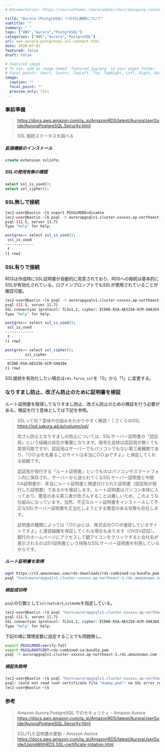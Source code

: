 ```yaml
---
# Documentation: https://sourcethemes.com/academic/docs/managing-content/

title: "Aurora（PostgreSQL）へのSSL接続について"
subtitle: ""
summary: " "
tags: ["AWS","Aurora","PostgreSQL"]
categories: ["AWS","Aurora","PostgreSQL"]
url: aws-aurora-postgresql-ssl-connect.html
date: 2020-07-02
featured: false
draft: false

# Featured image
# To use, add an image named `featured.jpg/png` to your pages folder.
# Focal points: Smart, Center, TopLeft, Top, TopRight, Left, Right, BottomLeft, Bottom, BottomRight.
image:
  caption: ""
  focal_point: ""
  preview_only: fals
---
```


### 事前準備

> https://docs.aws.amazon.com/ja_jp/AmazonRDS/latest/AuroraUserGuide/AuroraPostgreSQL.Security.html
>
> SSL 接続ステータスを調べる

##### 拡張機能のインストール

```sql
create extension sslinfo;
```

##### SSLの使用有無の確認

```sql
select ssl_is_used();
select ssl_cipher();
```

### SSL無しで接続

```sh
[ec2-user@bastin ~]$ export PGSSLMODE=disable
[ec2-user@bastin ~]$ psql -h aurorapgsqlv1.cluster-xxxxxx.ap-northeast-1.rds.amazonaws.com -U postgres -d postgres
psql (11.5, server 11.7)
Type "help" for help.

postgres=> select ssl_is_used();
 ssl_is_used 
-------------
 f
(1 row)
```

### SSL有りで接続

RDSは作成時にSSL証明書が自動的に用意されており、RDSへの接続は基本的にSSLが有効化されている。ログインプロンプトでもSSLが使用されていることが確認可能。

```sh
[ec2-user@bastin ~]$ psql -h aurorapgsqlv1.cluster-xxxxxx.ap-northeast-1.rds.amazonaws.com -U postgres -d postgres
psql (11.5, server 11.7)
SSL connection (protocol: TLSv1.2, cipher: ECDHE-RSA-AES256-GCM-SHA384, bits: 256, compression: off)
Type "help" for help.

postgres=> select ssl_is_used();
 ssl_is_used 
-------------
 t
(1 row)

postgres=> select ssl_cipher();
         ssl_cipher          
-----------------------------
 ECDHE-RSA-AES256-GCM-SHA384
(1 row)

```

SSL接続を有効化したい場合は`rds.force_ssl`を「0」から「1」に変更する。

### なりすまし防止、改ざん防止のために証明書を検証

ルート証明書を取得してなりすまし防止、改ざん防止のための検証を行う必要がある。検証を行う意味としては下記を参照。

> SSLって何？意味や仕組みをわかりやすく解説！ | さくらのSSL https://ssl.sakura.ad.jp/column/ssl/
>
> 改ざん防止となりすましの防止については、SSLサーバー証明書の「認証局」という組織の存在が重要になります。暗号化自体は認証局が無くても実現可能ですが、認証局はサーバーでもパソコンでもない第三者機関であり、「○○.jpを名乗るこのサイトは本当に○○.jpですよ」と保証してくれる組織です。
>
> 認証局が発行する「ルート証明書」というものはパソコンやスマートフォン内に保存され、サーバーから送られてくるSSLサーバー証明書と中間CA証明書が、本当にルート証明書と関連付けられた証明書（認証局が発行した証明書）であるかを検証します。ルート証明書はパソコン本体に入っており、悪意のある第三者が改ざんすることは難しいため、このような仕組みになっています。当然、不正なルート証明書をインストールして不正なSSLサーバー証明書を正当化しようとする悪意のある攻撃も存在します。
>
> 証明書の種類によっては「○○.jpとは、株式会社○○が運営しているサイトですよ」と運営組織を保証してくれる場合もあります（OV/EV認証）。銀行のホームページにアクセスして鍵アイコンをクリックすると会社名が表示されるのはEV証明書という特殊なSSLサーバー証明書を利用しているからです。

##### ルート証明書を取得

```sh
wget https://s3.amazonaws.com/rds-downloads/rds-combined-ca-bundle.pem
psql "host=aurorapgsqlv1.cluster-xxxxxx.ap-northeast-1.rds.amazonaws.com sslmode=verify-full sslrootcert=rds-combined-ca-bundle.pem user=postgres dbname=postgres"
```

##### 検証成功時

`psql`の引数として`sslrootcert`,`sslmode`を指定している。

```sh
[ec2-user@bastin ~]$ psql "host=aurorapgsqlv1.cluster-xxxxxx.ap-northeast-1.rds.amazonaws.com sslmode=verify-full sslrootcert=rds-combined-ca-bundle.pem user=postgres dbname=postgres"
psql (11.5, server 11.7)
SSL connection (protocol: TLSv1.2, cipher: ECDHE-RSA-AES256-GCM-SHA384, bits: 256, compression: off)
Type "help" for help.
```

下記の様に環境変数に設定することでも問題無し。

```sh
export PGSSLMODE=verify-full
export PGSSLROOTCERT=rds-combined-ca-bundle.pem
psql -h aurorapgsqlv1.cluster-xxxxxx.ap-northeast-1.rds.amazonaws.com -U postgres -d postgres
```

##### 検証失敗時

```sh
[ec2-user@bastin ~]$ psql "host=aurorapgsqlv1.cluster-xxxxxx.ap-northeast-1.rds.amazonaws.com sslmode=verify-full sslrootcert=dummy.pem user=postgres dbname=postgres"
psql: could not read root certificate file "dummy.pem": no SSL error reported
[ec2-user@bastin ~]$ 
```

### 参考

> Amazon Aurora PostgreSQL でのセキュリティ - Amazon Aurora https://docs.aws.amazon.com/ja_jp/AmazonRDS/latest/AuroraUserGuide/AuroraPostgreSQL.Security.html
>
> SSL/TLS 証明書の更新 - Amazon Aurora https://docs.aws.amazon.com/ja_jp/AmazonRDS/latest/AuroraUserGuide/UsingWithRDS.SSL-certificate-rotation.html